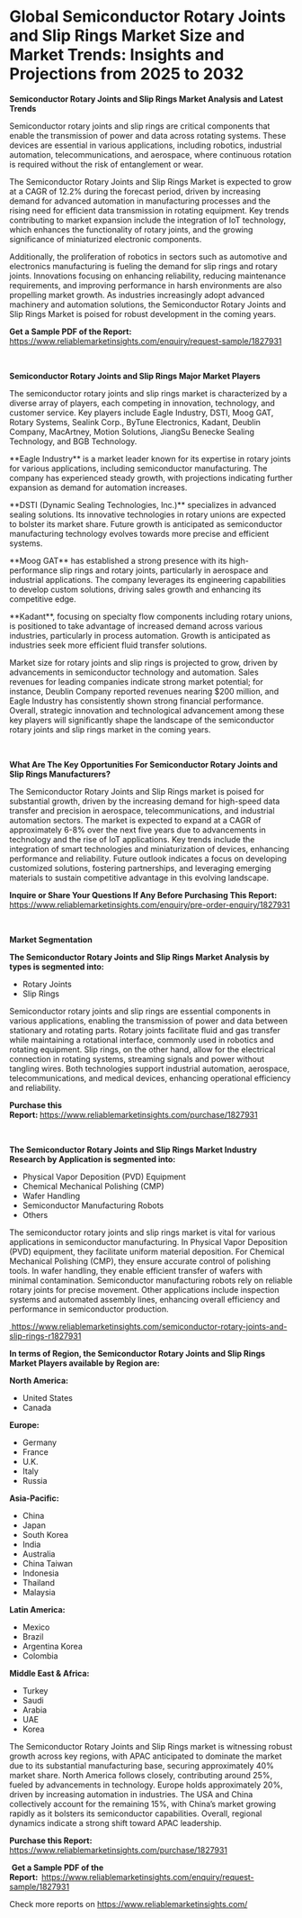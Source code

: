 <p><h1>Global Semiconductor Rotary Joints and Slip Rings Market Size and Market Trends: Insights and Projections from 2025 to 2032</h1></p><p><strong>Semiconductor Rotary Joints and Slip Rings Market Analysis and Latest Trends</strong></p>
<p><p>Semiconductor rotary joints and slip rings are critical components that enable the transmission of power and data across rotating systems. These devices are essential in various applications, including robotics, industrial automation, telecommunications, and aerospace, where continuous rotation is required without the risk of entanglement or wear.</p><p>The Semiconductor Rotary Joints and Slip Rings Market is expected to grow at a CAGR of 12.2% during the forecast period, driven by increasing demand for advanced automation in manufacturing processes and the rising need for efficient data transmission in rotating equipment. Key trends contributing to market expansion include the integration of IoT technology, which enhances the functionality of rotary joints, and the growing significance of miniaturized electronic components. </p><p>Additionally, the proliferation of robotics in sectors such as automotive and electronics manufacturing is fueling the demand for slip rings and rotary joints. Innovations focusing on enhancing reliability, reducing maintenance requirements, and improving performance in harsh environments are also propelling market growth. As industries increasingly adopt advanced machinery and automation solutions, the Semiconductor Rotary Joints and Slip Rings Market is poised for robust development in the coming years.</p></p>
<p><strong>Get a Sample PDF of the Report:&nbsp;</strong> <a href="https://www.reliablemarketinsights.com/enquiry/request-sample/1827931?utm_campaign=3037&utm_medium=2&utm_source=Github&utm_content=ia&utm_term=12042025&utm_id=semiconductor-rotary-joints-and-slip-rings">https://www.reliablemarketinsights.com/enquiry/request-sample/1827931</a></p>
<p>&nbsp;</p>
<p><strong>Semiconductor Rotary Joints and Slip Rings Major Market Players</strong></p>
<p><p>The semiconductor rotary joints and slip rings market is characterized by a diverse array of players, each competing in innovation, technology, and customer service. Key players include Eagle Industry, DSTI, Moog GAT, Rotary Systems, Sealink Corp., ByTune Electronics, Kadant, Deublin Company, MacArtney, Motion Solutions, JiangSu Benecke Sealing Technology, and BGB Technology.</p><p>**Eagle Industry** is a market leader known for its expertise in rotary joints for various applications, including semiconductor manufacturing. The company has experienced steady growth, with projections indicating further expansion as demand for automation increases.</p><p>**DSTI (Dynamic Sealing Technologies, Inc.)** specializes in advanced sealing solutions. Its innovative technologies in rotary unions are expected to bolster its market share. Future growth is anticipated as semiconductor manufacturing technology evolves towards more precise and efficient systems.</p><p>**Moog GAT** has established a strong presence with its high-performance slip rings and rotary joints, particularly in aerospace and industrial applications. The company leverages its engineering capabilities to develop custom solutions, driving sales growth and enhancing its competitive edge.</p><p>**Kadant**, focusing on specialty flow components including rotary unions, is positioned to take advantage of increased demand across various industries, particularly in process automation. Growth is anticipated as industries seek more efficient fluid transfer solutions.</p><p>Market size for rotary joints and slip rings is projected to grow, driven by advancements in semiconductor technology and automation. Sales revenues for leading companies indicate strong market potential; for instance, Deublin Company reported revenues nearing $200 million, and Eagle Industry has consistently shown strong financial performance. Overall, strategic innovation and technological advancement among these key players will significantly shape the landscape of the semiconductor rotary joints and slip rings market in the coming years.</p></p>
<p>&nbsp;</p>
<p><strong>What Are The Key Opportunities For Semiconductor Rotary Joints and Slip Rings Manufacturers?</strong></p>
<p><p>The Semiconductor Rotary Joints and Slip Rings market is poised for substantial growth, driven by the increasing demand for high-speed data transfer and precision in aerospace, telecommunications, and industrial automation sectors. The market is expected to expand at a CAGR of approximately 6-8% over the next five years due to advancements in technology and the rise of IoT applications. Key trends include the integration of smart technologies and miniaturization of devices, enhancing performance and reliability. Future outlook indicates a focus on developing customized solutions, fostering partnerships, and leveraging emerging materials to sustain competitive advantage in this evolving landscape.</p></p>
<p><strong>Inquire or Share Your Questions If Any Before Purchasing This Report:</strong> <a href="https://www.reliablemarketinsights.com/enquiry/pre-order-enquiry/1827931?utm_campaign=3037&utm_medium=2&utm_source=Github&utm_content=ia&utm_term=12042025&utm_id=semiconductor-rotary-joints-and-slip-rings">https://www.reliablemarketinsights.com/enquiry/pre-order-enquiry/1827931</a></p>
<p>&nbsp;</p>
<p><strong>Market Segmentation</strong></p>
<p><strong>The Semiconductor Rotary Joints and Slip Rings Market Analysis by types is segmented into:</strong></p>
<p><ul><li>Rotary Joints</li><li>Slip Rings</li></ul></p>
<p><p>Semiconductor rotary joints and slip rings are essential components in various applications, enabling the transmission of power and data between stationary and rotating parts. Rotary joints facilitate fluid and gas transfer while maintaining a rotational interface, commonly used in robotics and rotating equipment. Slip rings, on the other hand, allow for the electrical connection in rotating systems, streaming signals and power without tangling wires. Both technologies support industrial automation, aerospace, telecommunications, and medical devices, enhancing operational efficiency and reliability.</p></p>
<p><strong>Purchase this Report:&nbsp;</strong><a href="https://www.reliablemarketinsights.com/purchase/1827931?utm_campaign=3037&utm_medium=2&utm_source=Github&utm_content=ia&utm_term=12042025&utm_id=semiconductor-rotary-joints-and-slip-rings">https://www.reliablemarketinsights.com/purchase/1827931</a></p>
<p>&nbsp;</p>
<p><strong>The Semiconductor Rotary Joints and Slip Rings Market Industry Research by Application is segmented into:</strong></p>
<p><ul><li>Physical Vapor Deposition (PVD) Equipment</li><li>Chemical Mechanical Polishing (CMP)</li><li>Wafer Handling</li><li>Semiconductor Manufacturing Robots</li><li>Others</li></ul></p>
<p><p>The semiconductor rotary joints and slip rings market is vital for various applications in semiconductor manufacturing. In Physical Vapor Deposition (PVD) equipment, they facilitate uniform material deposition. For Chemical Mechanical Polishing (CMP), they ensure accurate control of polishing tools. In wafer handling, they enable efficient transfer of wafers with minimal contamination. Semiconductor manufacturing robots rely on reliable rotary joints for precise movement. Other applications include inspection systems and automated assembly lines, enhancing overall efficiency and performance in semiconductor production.</p></p>
<p><a href="https://www.reliablemarketinsights.com/semiconductor-rotary-joints-and-slip-rings-r1827931?utm_campaign=3037&utm_medium=2&utm_source=Github&utm_content=ia&utm_term=12042025&utm_id=semiconductor-rotary-joints-and-slip-rings">&nbsp;https://www.reliablemarketinsights.com/semiconductor-rotary-joints-and-slip-rings-r1827931</a></p>
<p><strong>In terms of Region, the Semiconductor Rotary Joints and Slip Rings Market Players available by Region are:</strong></p>
<p>
    <p> <strong> North America: </strong>
        <ul>
            <li>United States</li>
            <li>Canada</li>
        </ul>
        </p> 
    <p> <strong> Europe: </strong>
        <ul>
            <li>Germany</li>
            <li>France</li>
            <li>U.K.</li>
            <li>Italy</li>
            <li>Russia</li>
        </ul>
        </p> 
    <p> <strong> Asia-Pacific: </strong>
        <ul>
            <li>China</li>
            <li>Japan</li>
            <li>South Korea</li>
            <li>India</li>
            <li>Australia</li>
            <li>China Taiwan</li>
            <li>Indonesia</li>
            <li>Thailand</li>
            <li>Malaysia</li>
        </ul>
        </p> 
    <p> <strong> Latin America: </strong>
        <ul>
            <li>Mexico</li>
            <li>Brazil</li>
            <li>Argentina Korea</li>
            <li>Colombia</li>
        </ul>
        </p> 
    <p> <strong> Middle East & Africa: </strong>
        <ul>
            <li>Turkey</li>
            <li>Saudi</li>
            <li>Arabia</li>
            <li>UAE</li>
            <li>Korea</li>
        </ul>
    </p>
    </p>
<p><p>The Semiconductor Rotary Joints and Slip Rings market is witnessing robust growth across key regions, with APAC anticipated to dominate the market due to its substantial manufacturing base, securing approximately 40% market share. North America follows closely, contributing around 25%, fueled by advancements in technology. Europe holds approximately 20%, driven by increasing automation in industries. The USA and China collectively account for the remaining 15%, with China’s market growing rapidly as it bolsters its semiconductor capabilities. Overall, regional dynamics indicate a strong shift toward APAC leadership.</p></p>
<p><strong>Purchase this Report: </strong><a href="https://www.reliablemarketinsights.com/purchase/1827931?utm_campaign=3037&utm_medium=2&utm_source=Github&utm_content=ia&utm_term=12042025&utm_id=semiconductor-rotary-joints-and-slip-rings">https://www.reliablemarketinsights.com/purchase/1827931</a></p>
<p>&nbsp;<strong>Get a Sample PDF of the Report:&nbsp;&nbsp;</strong><a href="https://www.reliablemarketinsights.com/enquiry/request-sample/1827931?utm_campaign=3037&utm_medium=2&utm_source=Github&utm_content=ia&utm_term=12042025&utm_id=semiconductor-rotary-joints-and-slip-rings">https://www.reliablemarketinsights.com/enquiry/request-sample/1827931</a></p>
<p><strong></strong></p>
<p>Check more reports on <a href="https://www.reliablemarketinsights.com/?utm_campaign=3037&utm_medium=2&utm_source=Github&utm_content=ia&utm_term=12042025&utm_id=semiconductor-rotary-joints-and-slip-rings">https://www.reliablemarketinsights.com/</a></p>